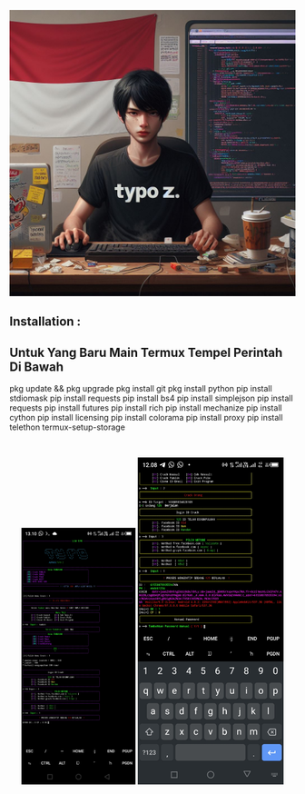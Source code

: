 
<p align="center">
<a href="#"><img title="Zphisher" src="https://github.com/Typo-Z/FB_TYPO/blob/main/_d6a010c8-6beb-4e96-bac2-8f0381420f75.jpeg"></a>
</p>

## Installation :



##   Untuk Yang Baru Main Termux Tempel Perintah Di Bawah
pkg update && pkg upgrade 
pkg install git
pkg install python
pip install stdiomask
pip install requests
pip install bs4
pip install simplejson
pip install requests
pip install futures
pip install rich
pip install mechanize
pip install cython
pip install licensing
pip install colorama
pip install proxy
pip install telethon
termux-setup-storage

<br>
<p align="center">
<img width="40%" src="https://github.com/Typo-Z/FB_TYPO/blob/main/up.jpg"/>
<img width="51%" src="https://github.com/Typo-Z/FB_TYPO/blob/main/up1.jpg"/>
</p>


